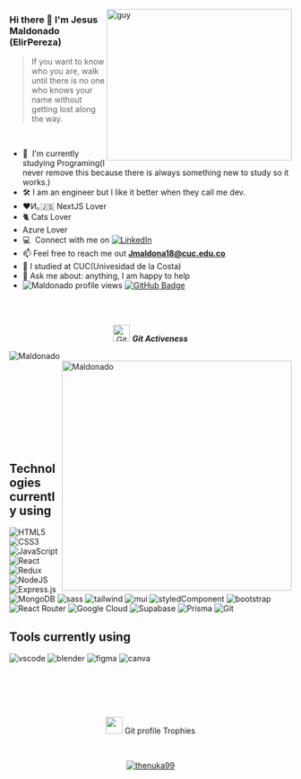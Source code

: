 
 <img align="right" height="270px" alt="guy" width="330" src="https://media.giphy.com/media/v1.Y2lkPTc5MGI3NjExbHhvcGp6ZzZuaWw4NzA2enBua3hpemVrdWMxYTJ4eGc2d21maTZnbyZlcD12MV9naWZzX3NlYXJjaCZjdD1n/H1dxi6xdh4NGQCZSvz/giphy.gif" /> </a>
 
### Hi there 👋 I'm Jesus Maldonado (ElirPereza)

> If you want to know who you are, walk until there is no one who knows your name without getting lost along the way.
<br />

- 🌱 &nbsp;I'm currently studying Programing(I never remove this because there is always something new to study so it works.)
- 🛠️ I am an engineer but I like it better when they call me dev.
- ❤И｡🇯‌🇸‌  NextJS Lover
-  🐈 Cats Lover
- Azure Lover
- :computer: &nbsp;Connect with me on <a href="https://www.linkedin.com/in/jesus-maldonado-maldonado-2603a7264" target="_blank"><img alt="LinkedIn" src="https://img.shields.io/badge/LinkedIn-0077B5?style=for-the-badge&logo=linkedin&logoColor=white"/></a>
- 📫 Feel free to reach me out **Jmaldona18@cuc.edu.co**
- 📝 I studied at CUC(Univesidad de la Costa)
- 💬 Ask me about: anything, I am happy to help
- 	<img src="https://komarev.com/ghpvc/?username=ElirPereza&label=Profile%20views&color=brightgreen&style=plastic" alt="Maldonado profile views" /> 
	<a href="https://github.com/ElirPereza?tab=followers"><img src="https://img.shields.io/github/followers/ElirPereza?label=Followers&style=social" alt="GitHub Badge"></a>
<br><br>

<p align="center">
 <img src="https://media.giphy.com/media/W5eoZHPpUx9sapR0eu/giphy.gif" width="30" alt="Git"/>&nbsp;<i><b>Git Activeness</b></i>
	
</p>
 
<p>
 <img align="left" src="https://github-readme-stats.vercel.app/api/top-langs?username=ElirPereza&langs_count=5&show_icons=true&locale=en&layout=compact&theme=chartreuse-dark" alt="Maldonado" />
</p>
<p>&nbsp;<img align="right" src="https://github-readme-stats.vercel.app/api?username=ElirPereza&show_icons=true&locale=en&theme=chartreuse-dark" alt="Maldonado" width="410"/>
</p>

<br><br><br><br><br><br><br><br>

## Technologies currently using

<div>
	
  <img  alt="HTML5" src="https://img.shields.io/badge/html5-%23E34F26.svg?style=for-the-badge&logo=html5&logoColor=white"/>
  <img  alt="CSS3" src="https://img.shields.io/badge/css3-%231572B6.svg?style=for-the-badge&logo=css3&logoColor=white"/>
  <img  alt="JavaScript" src="https://img.shields.io/badge/javascript-%23323330.svg?style=for-the-badge&logo=javascript&logoColor=%23F7DF1E"/>
  <img  alt="React" src="https://img.shields.io/badge/react-%2320232a.svg?style=for-the-badge&logo=react&logoColor=%2361DAFB"/>
  <img  alt="Redux" src="https://img.shields.io/badge/redux-%23593d88.svg?style=for-the-badge&logo=redux&logoColor=white"/>  
  <img  alt="NodeJS" src="https://img.shields.io/badge/node.js-%2343853D.svg?style=for-the-badge&logo=node-dot-js&logoColor=white"/>
  <img  alt="Express.js" src="https://img.shields.io/badge/express.js-%23404d59.svg?style=for-the-badge&logo=express&logoColor=%2361DAFB"/>
  <img  alt="MongoDB" src ="https://img.shields.io/badge/MongoDB-%234ea94b.svg?style=for-the-badge&logo=mongodb&logoColor=white"/>
  <img  alt="sass" src ="https://img.shields.io/badge/Sass-CC6699?style=for-the-badge&logo=sass&logoColor=white"/>
  <img  alt="tailwind" src="https://img.shields.io/badge/Tailwind_CSS-38B2AC?style=for-the-badge&logo=tailwind-css&logoColor=white"/>
  <img  alt="mui" src ="https://img.shields.io/badge/Material--UI-0081CB?style=for-the-badge&logo=material-ui&logoColor=white"/>
  <img  alt="styledComponent" src ="https://img.shields.io/badge/styled--components-DB7093?style=for-the-badge&logo=styled-components&logoColor=white"/>
  <img  alt="bootstrap" src ="https://img.shields.io/badge/Bootstrap-563D7C?style=for-the-badge&logo=bootstrap&logoColor=white"/>
  <img  alt="React Router" src ="https://img.shields.io/badge/React_Router-CA4245?style=for-the-badge&logo=react-router&logoColor=white"/>
  <img  alt="Google Cloud" src ="https://img.shields.io/badge/Google_Cloud-4285F4?style=for-the-badge&logo=google-cloud&logoColor=white"/>
  <img  alt="Supabase" src ="https://img.shields.io/badge/Supabase-181818?style=for-the-badge&logo=supabase&logoColor=white"/>
  <img  alt="Prisma" src ="https://img.shields.io/badge/Prisma-3982CE?style=for-the-badge&logo=Prisma&logoColor=white"/>
  <img  alt="Git" src ="https://img.shields.io/badge/GIT-E44C30?style=for-the-badge&logo=git&logoColor=white"/>
  
</div>

## Tools currently using

<div>
  <img  alt="vscode" src="https://img.shields.io/badge/Visual_Studio_Code-0078D4?style=for-the-badge&logo=visual%20studio%20code&logoColor=white"/> 
  <img  alt="blender" src="https://img.shields.io/badge/blender-%23F5792A.svg?style=for-the-badge&logo=blender&logoColor=white"/>
  <img  alt="figma" src="https://img.shields.io/badge/Figma-F24E1E?style=for-the-badge&logo=figma&logoColor=white"/>
  <img  alt="canva" src="https://img.shields.io/badge/Canva-%2300C4CC.svg?&style=for-the-badge&logo=Canva&logoColor=white"/>

 </div>
 
<br><br><br><br>
<p align="center">
 <img src="https://media.giphy.com/media/QaMcXSekUWx7aogAUr/giphy.gif" width="30" />&nbsp;Git profile Trophies
</p>
<br>

<p align="center">
 <a href="https://github.com/ryo-ma/github-profile-trophy">
  <img src="https://github-profile-trophy.vercel.app/?username=ElirPereza&layout=compact&theme=algolia" alt="thenuka99" /> 
 </a>
</p>

